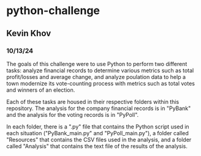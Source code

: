 # python-challenge

## Kevin Khov

### 10/13/24

The goals of this challenge were to use Python to perform two different tasks: analyze financial records to determine various metrics such as total profit/losses and average change, and analyze poulation data to help a town modernize its vote-counting process with metrics such as total votes and winners of an election.

Each of these tasks are housed in their respective folders within this repository. The analysis for the company financial records is in "PyBank" and the analysis for the voting records is in "PyPoll".

In each folder, there is a ".py" file that contains the Python script used in each situation ("PyBank_main.py" and "PyPoll_main.py"), a folder called "Resources" that contains the CSV files used in the analysis, and a folder called "Analysis" that contains the text file of the results of the analysis.
